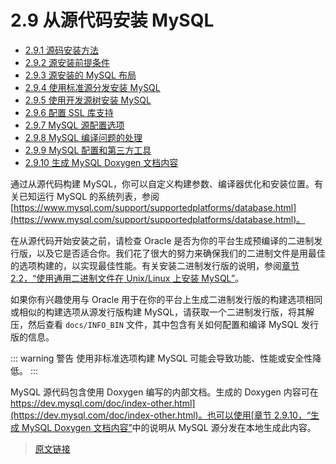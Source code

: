 # 2.9 从源代码安装 MySQL

- [2.9.1 源码安装方法](/2/2.9/2.9.1/source-installation-methods.html)
- [2.9.2 源安装前提条件](/2/2.9/2.9.2/source-installation-prerequisites.html)
- [2.9.3 源安装的 MySQL 布局](/2/2.9/2.9.3/source-installation-layout.html)
- [2.9.4 使用标准源分发安装 MySQL](/2/2.9/2.9.4/installing-source-distribution.html)
- [2.9.5 使用开发源树安装 MySQL](/2/2.9/2.9.5/installing-development-tree.html)
- [2.9.6 配置 SSL 库支持](/2/2.9/2.9.6/source-ssl-library-configuration.html)
- [2.9.7 MySQL 源配置选项](/2/2.9/2.9.7/source-configuration-options.html)
- [2.9.8 MySQL 编译问题的处理](/2/2.9/2.9.8/compilation-problems.html)
- [2.9.9 MySQL 配置和第三方工具](/2/2.9/2.9.9/source-configuration-third-party.html)
- [2.9.10 生成 MySQL Doxygen 文档内容](/2/2.9/2.9.10/source-installation-doxygen.html)

通过从源代码构建 MySQL，你可以自定义构建参数、编译器优化和安装位置。有关已知运行 MySQL 的系统列表，参阅 [https://www.mysql.com/support/supportedplatforms/database.html](https://www.mysql.com/support/supportedplatforms/database.html)。

在从源代码开始安装之前，请检查 Oracle 是否为你的平台生成预编译的二进制发行版，以及它是否适合你。我们花了很大的努力来确保我们的二进制文件是用最佳的选项构建的，以实现最佳性能。有关安装二进制发行版的说明，参阅[章节 2.2，“使用通用二进制文件在 Unix/Linux 上安装 MySQL”](/2/2.2/binary-installation.html)。

如果你有兴趣使用与 Oracle 用于在你的平台上生成二进制发行版的构建选项相同或相似的构建选项从源发行版构建 MySQL，请获取一个二进制发行版，将其解压，然后查看 `docs/INFO_BIN` 文件，其中包含有关如何配置和编译 MySQL 发行版的信息。

::: warning 警告
使用非标准选项构建 MySQL 可能会导致功能、性能或安全性降低。
:::

MySQL 源代码包含使用 Doxygen 编写的内部文档。生成的 Doxygen 内容可在 [https://dev.mysql.com/doc/index-other.html](https://dev.mysql.com/doc/index-other.html)。也可以使用[章节 2.9.10，“生成 MySQL Doxygen 文档内容”](/2/2.9/2.9.10/source-installation-doxygen.html)中的说明从 MySQL 源分发在本地生成此内容。

> [原文链接](https://dev.mysql.com/doc/refman/8.0/en/source-installation.html)
